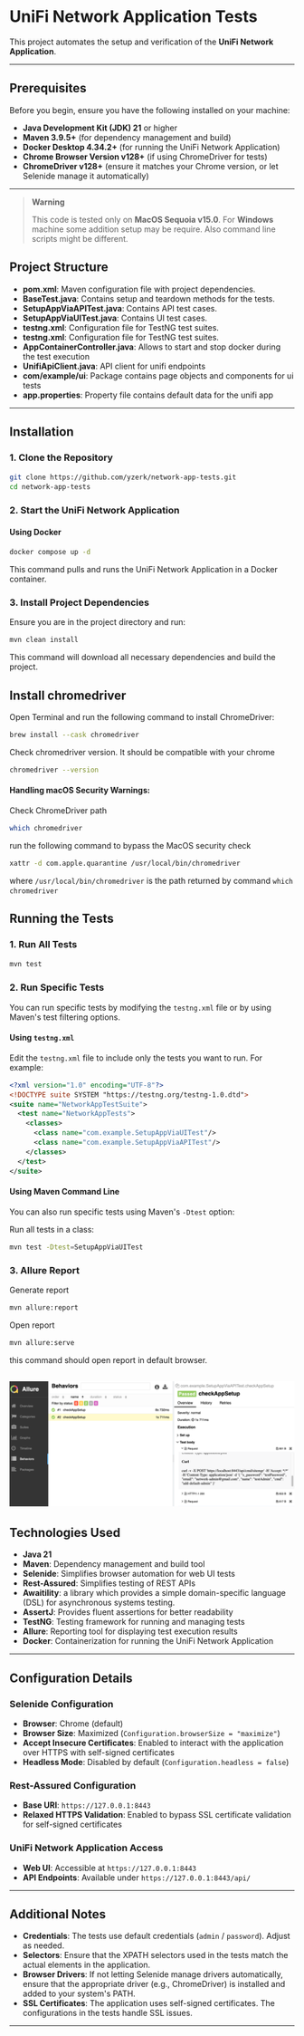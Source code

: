# UniFi Network Application Tests

This project automates the setup and verification of the **UniFi Network Application**.

---

## Prerequisites

Before you begin, ensure you have the following installed on your machine:

- **Java Development Kit (JDK) 21** or higher
- **Maven 3.9.5+** (for dependency management and build)
- **Docker Desktop 4.34.2+** (for running the UniFi Network Application)
- **Chrome Browser Version v128+** (if using ChromeDriver for tests)
- **ChromeDriver v128+** (ensure it matches your Chrome version, or let Selenide manage it automatically)
---

> **Warning**
>
> This code is tested only on **MacOS Sequoia v15.0**. For **Windows** machine some addition setup may be require. 
> Also command line scripts might be different.
 
## Project Structure


- **pom.xml**: Maven configuration file with project dependencies.
- **BaseTest.java**: Contains setup and teardown methods for the tests.
- **SetupAppViaAPITest.java**: Contains API test cases.
- **SetupAppViaUITest.java**: Contains UI test cases.
- **testng.xml**: Configuration file for TestNG test suites.
- **testng.xml**: Configuration file for TestNG test suites.
- **AppContainerController.java**: Allows to start and stop docker during the test execution
- **UnifiApiClient.java**: API client for unifi endpoints
- **com/example/ui**: Package contains page objects and components for ui tests
- **app.properties**: Property file contains default data for the unifi app

---

## Installation

### 1. Clone the Repository

```bash
git clone https://github.com/yzerk/network-app-tests.git
cd network-app-tests
```

### 2. Start the UniFi Network Application

#### Using Docker

```bash
docker compose up -d 
```
This command pulls and runs the UniFi Network Application in a Docker container.

### 3. Install Project Dependencies

Ensure you are in the project directory and run:

```bash
mvn clean install
```
This command will download all necessary dependencies and build the project.

## Install chromedriver
Open Terminal and run the following command to install ChromeDriver:
```bash
brew install --cask chromedriver
```
Check chromedriver version. It should be compatible with your chrome
```bash
chromedriver --version
```

#### Handling macOS Security Warnings:

Check ChromeDriver path
```bash
which chromedriver
```
run the following command to bypass the MacOS security check
```bash
xattr -d com.apple.quarantine /usr/local/bin/chromedriver
```
where `/usr/local/bin/chromedriver` is the path returned by command `which chromedriver`


## Running the Tests

### 1. Run All Tests

```bash
mvn test
```

### 2. Run Specific Tests

You can run specific tests by modifying the `testng.xml` file or by using Maven's test filtering options.

#### Using `testng.xml`

Edit the `testng.xml` file to include only the tests you want to run. For example:

```xml
<?xml version="1.0" encoding="UTF-8"?>
<!DOCTYPE suite SYSTEM "https://testng.org/testng-1.0.dtd">
<suite name="NetworkAppTestSuite">
  <test name="NetworkAppTests">
    <classes>
      <class name="com.example.SetupAppViaUITest"/>
      <class name="com.example.SetupAppViaAPITest"/>
    </classes>
  </test>
</suite>
```

#### Using Maven Command Line

You can also run specific tests using Maven's `-Dtest` option:

Run all tests in a class:

```bash
mvn test -Dtest=SetupAppViaUITest
```
### 3. Allure Report
Generate report
```bash
mvn allure:report
```
Open report
```bash
mvn allure:serve
```
this command should open report in default browser.

![img.png](img.png)
---

## Technologies Used

- **Java 21**
- **Maven**: Dependency management and build tool
- **Selenide**: Simplifies browser automation for web UI tests
- **Rest-Assured**: Simplifies testing of REST APIs
- **Awaitility**: a library which provides a simple domain-specific language (DSL) for asynchronous systems testing.
- **AssertJ**: Provides fluent assertions for better readability
- **TestNG**: Testing framework for running and managing tests
- **Allure**: Reporting tool for displaying test execution results
- **Docker**: Containerization for running the UniFi Network Application

---

## Configuration Details

### Selenide Configuration

- **Browser**: Chrome (default)
- **Browser Size**: Maximized (`Configuration.browserSize = "maximize"`)
- **Accept Insecure Certificates**: Enabled to interact with the application over HTTPS with self-signed certificates
- **Headless Mode**: Disabled by default (`Configuration.headless = false`)

### Rest-Assured Configuration

- **Base URI**: `https://127.0.0.1:8443`
- **Relaxed HTTPS Validation**: Enabled to bypass SSL certificate validation for self-signed certificates

### UniFi Network Application Access

- **Web UI**: Accessible at `https://127.0.0.1:8443`
- **API Endpoints**: Available under `https://127.0.0.1:8443/api/`

---

## Additional Notes

- **Credentials**: The tests use default credentials (`admin` / `password`). Adjust as needed.
- **Selectors**: Ensure that the XPATH selectors used in the tests match the actual elements in the application.
- **Browser Drivers**: If not letting Selenide manage drivers automatically, ensure that the appropriate driver (e.g., ChromeDriver) is installed and added to your system's PATH.
- **SSL Certificates**: The application uses self-signed certificates. The configurations in the tests handle SSL issues.

---
